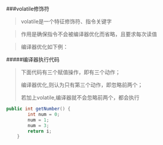 ###volatile修饰符
> volatile是一个特征修饰符、指令关键字

> 作用是确保指令不会被编译器优化而省略，且要求每次读值

> 编译器优化如下例：

#####编译器执行代码 
> 下面代码有三个赋值操作，即有三个动作；
> 
> 编译器优化,则认为只有第三个动作，即忽略前两个；
> 
> 若加上volatile,编译器就不会忽略前两个，都会执行
``` java
public int getNumber() {
        int num = 0;
        num = 1;
        num = 3;
        return i;
    }
```